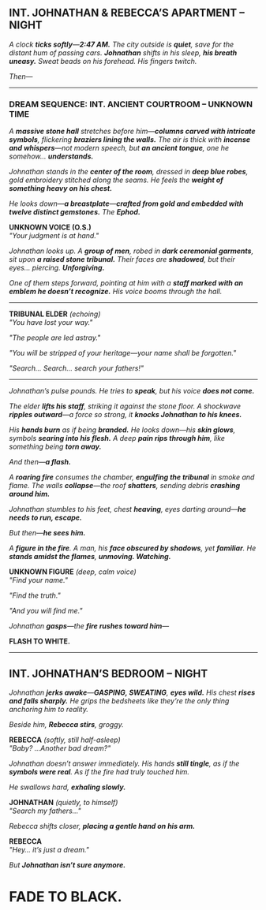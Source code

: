 ## **INT. JOHNATHAN & REBECCA’S APARTMENT – NIGHT**

*A clock **ticks softly**—**2:47 AM.** The city outside is **quiet**, save for the distant hum of passing cars. **Johnathan** shifts in his sleep, **his breath uneasy.** Sweat beads on his forehead. His fingers twitch.*

*Then—*

---

### **DREAM SEQUENCE: INT. ANCIENT COURTROOM – UNKNOWN TIME**

*A **massive stone hall** stretches before him—**columns carved with intricate symbols**, flickering **braziers lining the walls.** The air is thick with **incense and whispers**—not modern speech, but **an ancient tongue**, one he somehow… **understands.***

*Johnathan stands in the **center of the room**, dressed in **deep blue robes**, gold embroidery stitched along the seams. He feels the **weight of something heavy on his chest.***

*He looks down—**a breastplate**—**crafted from gold and embedded with twelve distinct gemstones.** The **Ephod.***

**UNKNOWN VOICE (O.S.)**  
*"Your judgment is at hand."*  

*Johnathan looks up. A **group of men**, robed in **dark ceremonial garments**, sit upon **a raised stone tribunal.** Their faces are **shadowed**, but their eyes… piercing. **Unforgiving.***

*One of them steps forward, pointing at him with a **staff marked with an emblem he doesn’t recognize.** His voice booms through the hall.*

---

**TRIBUNAL ELDER** *(echoing)*  
*"You have lost your way."*  

*"The people are led astray."*  

*"You will be stripped of your heritage—your name shall be forgotten."*  

*"Search... Search... search your fathers!"*  

---

*Johnathan’s pulse pounds. He tries to **speak**, but his voice **does not come.***

*The elder **lifts his staff**, striking it against the stone floor. A shockwave **ripples outward**—a force so strong, it **knocks Johnathan to his knees.***

*His **hands burn** as if being **branded.** He looks down—his **skin glows**, symbols **searing into his flesh.** A deep **pain rips through him**, like something being **torn away.***

*And then—**a flash.***  

*A **roaring fire** consumes the chamber, **engulfing the tribunal** in smoke and flame. The walls **collapse**—the roof **shatters**, sending debris **crashing around him.***

*Johnathan stumbles to his feet, chest **heaving**, eyes darting around—**he needs to run, escape.***

*But then—**he sees him.***  

*A **figure in the fire**. A man, his **face obscured by shadows**, yet **familiar**. He **stands amidst the flames**, **unmoving. Watching.***

**UNKNOWN FIGURE** *(deep, calm voice)*  
*"Find your name."*  

*"Find the truth."*  

*"And you will find me."*  

*Johnathan **gasps**—the **fire rushes toward him**—*

**FLASH TO WHITE.**

---

## **INT. JOHNATHAN’S BEDROOM – NIGHT**

*Johnathan **jerks awake**—**GASPING, SWEATING**, **eyes wild.** His chest **rises and falls sharply.** He grips the bedsheets like they’re the only thing anchoring him to reality.*

*Beside him, **Rebecca stirs**, groggy.*

**REBECCA** *(softly, still half-asleep)*  
*"Baby? …Another bad dream?"*  

*Johnathan doesn’t answer immediately. His hands **still tingle**, as if the **symbols were real**. As if the fire had truly touched him.*

*He swallows hard, **exhaling slowly.***

**JOHNATHAN** *(quietly, to himself)*  
*"Search my fathers..."*

*Rebecca shifts closer, **placing a gentle hand on his arm.***

**REBECCA**  
*"Hey… it’s just a dream."*  

*But **Johnathan isn’t sure anymore.***  

# **FADE TO BLACK.**
